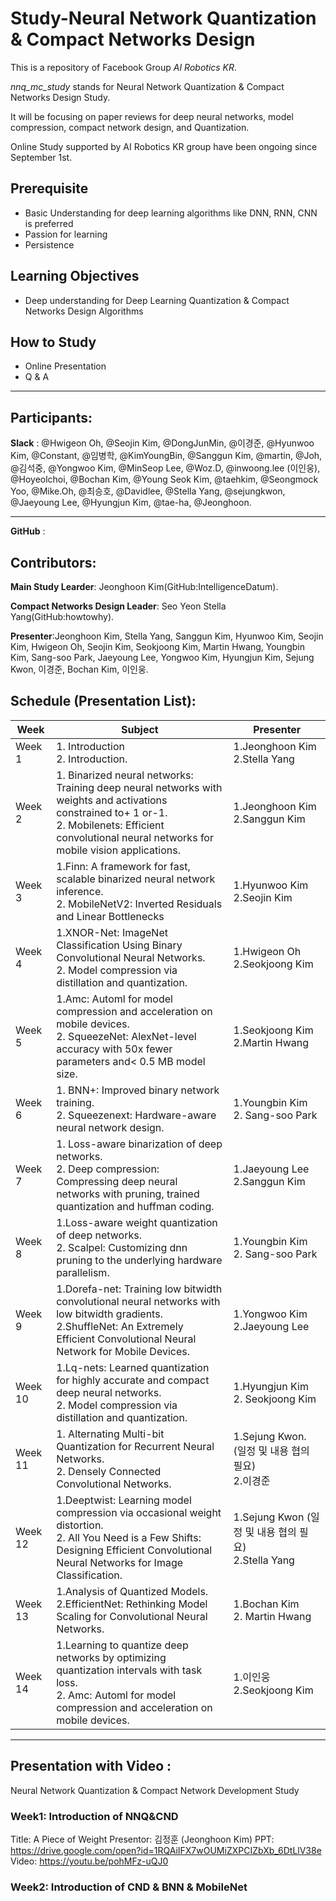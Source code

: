 # Study-Neural Network Quantization & Compact Networks Design

This is a repository of Facebook Group *AI Robotics KR*.<br>

*nnq_mc_study* stands for Neural Network Quantization &amp; Compact Networks Design Study.

It will be focusing on paper reviews for deep neural networks, model compression, compact network design, and Quantization.

Online Study supported by AI Robotics KR group have been ongoing since September 1st.

## Prerequisite

- Basic Understanding for deep learning algorithms like DNN, RNN, CNN is preferred
- Passion for learning
- Persistence


## Learning Objectives

- Deep understanding for Deep Learning Quantization & Compact Networks Design Algorithms


## How to Study

- Online Presentation
- Q & A

------------------------------
## Participants:

**Slack** : @Hwigeon Oh, @Seojin Kim, @DongJunMin, @이경준, @Hyunwoo Kim, @Constant, @임병학, @KimYoungBin, @Sanggun Kim, @martin, @Joh, @김석중, @Yongwoo Kim, @MinSeop Lee, @Woz.D, @inwoong.lee (이인웅), @Hoyeolchoi, @Bochan Kim, @Young Seok Kim, @taehkim, @Seongmock Yoo, @Mike.Oh, @최승호, @Davidlee, @Stella Yang, @sejungkwon, @Jaeyoung Lee, @Hyungjun Kim, @tae-ha, @Jeonghoon.

------------------------------------

**GitHub** : 

## Contributors:

**Main Study Learder**: Jeonghoon Kim(GitHub:IntelligenceDatum).

**Compact Networks Design Leader**: Seo Yeon Stella Yang(GitHub:howtowhy).

**Presenter**:Jeonghoon Kim, Stella Yang, Sanggun Kim, Hyunwoo Kim, Seojin Kim, Hwigeon Oh, Seojin Kim, Seokjoong Kim, Martin Hwang, Youngbin Kim, Sang-soo Park, Jaeyoung Lee, Yongwoo Kim, Hyungjun Kim, Sejung Kwon, 이경준, Bochan Kim, 이인웅. 

## Schedule (Presentation List):

| Week         | Subject                                                                                            | Presenter       |
|--------------|----------------------------------------------------------------------------------------------------|-----------------|
| Week 1  |1. Introduction <br /> 2. Introduction. |  1.Jeonghoon Kim<br />2.Stella Yang|
| Week 2  |1. Binarized neural networks: Training deep neural networks with weights and activations constrained to+ 1 or-1.<br /> 2. Mobilenets: Efficient convolutional neural networks for mobile vision applications. |1.Jeonghoon Kim<br />2.Sanggun Kim|
| Week 3  |1.Finn: A framework for fast, scalable binarized neural network inference.<br />2. MobileNetV2: Inverted Residuals and Linear Bottlenecks| 1.Hyunwoo Kim<br />2.Seojin Kim  |
| Week 4  |1.XNOR-Net: ImageNet Classification Using Binary Convolutional Neural Networks.<br />2. Model compression via distillation and quantization. |1.Hwigeon Oh<br />2.Seokjoong Kim |
| Week 5  |1.Amc: Automl for model compression and acceleration on mobile devices.<br />2. SqueezeNet: AlexNet-level accuracy with 50x fewer parameters and< 0.5 MB model size. |1.Seokjoong Kim<br /> 2.Martin Hwang|
| Week 6  |1. BNN+: Improved binary network training.<br />	2. Squeezenext: Hardware-aware neural network design.|1.Youngbin Kim<br />2.	Sang-soo Park|
| Week 7  |1. Loss-aware binarization of deep networks.<br />2. Deep compression: Compressing deep neural networks with pruning, trained quantization and huffman coding.|1.Jaeyoung Lee<br />2.Sanggun Kim|
| Week 8  |1.Loss-aware weight quantization of deep networks.<br />	2. Scalpel: Customizing dnn pruning to the underlying hardware parallelism.|1.Youngbin Kim<br />2. Sang-soo Park|
| Week 9  |1.Dorefa-net: Training low bitwidth convolutional neural networks with low bitwidth gradients.<br />2.ShuffleNet: An Extremely Efficient Convolutional Neural Network for Mobile Devices.|1.Yongwoo Kim<br />2.Jaeyoung Lee|
| Week 10  |1.Lq-nets: Learned quantization for highly accurate and compact deep neural networks.<br />2. Model compression via distillation and quantization.|1.Hyungjun Kim<br />2. Seokjoong Kim|
| Week 11  |1. Alternating Multi-bit Quantization for Recurrent Neural Networks.<br />	2. Densely Connected Convolutional Networks.|1.Sejung Kwon. (일정 및 내용 협의 필요)<br />2.이경준|
| Week 12  |1.Deeptwist: Learning model compression via occasional weight distortion.<br />2. All You Need is a Few Shifts: Designing Efficient Convolutional Neural Networks for Image Classification.|1.Sejung Kwon (일정 및 내용 협의 필요)<br />2.Stella Yang|
| Week 13  |1.Analysis of Quantized Models.<br />2.EfficientNet: Rethinking Model Scaling for Convolutional Neural Networks.	|1.Bochan Kim<br />2.	Martin Hwang|    
| Week 14  |1.Learning to quantize deep networks by optimizing quantization intervals with task loss.<br />2. Amc: Automl for model compression and acceleration on mobile devices.|1.이인웅<br />2.Seokjoong Kim|


------------------------------------

## Presentation with Video :

Neural Network Quantization & Compact Network Development Study

### Week1: Introduction of NNQ&CND
Title: A Piece of Weight
Presentor: 김정훈 (Jeonghoon Kim)
PPT: https://drive.google.com/open?id=1RQAiIFX7wOUMiZXPCIZbXb_6DtLlV38e
Video: https://youtu.be/pohMFz-uQJ0

### Week2: Introduction of CND & BNN & MobileNet
